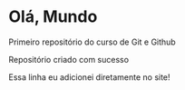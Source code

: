 # Olá, Mundo
 Primeiro repositório do curso de Git e Github

 Repositório criado com sucesso

Essa linha eu adicionei diretamente no site!
